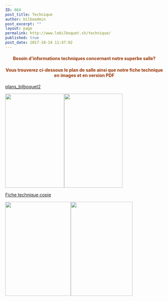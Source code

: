 ```yaml
---
ID: 664
post_title: Technique
author: bilboadmin
post_excerpt: ""
layout: page
permalink: http://www.lebilboquet.ch/technique/
published: true
post_date: 2017-10-14 11:47:02
---
```

<h4 style="text-align: center;"><span style="color: #993300;">Besoin d'informations techniques concernant notre superbe salle?</span></h4>
<h4 style="text-align: center;"><span style="color: #993300;">Vous trouverez ci-dessous le plan de salle ainsi que notre fiche technique en images et en version PDF</span></h4>
<p style="text-align: left;"><a href="//www.lebilboquet.ch/wp-content/uploads/2017/10/plans_bilboquet2-1.pdf">plans_bilboquet2</a></p>
<img class="size-medium wp-image-671 alignleft" src="http://www.lebilboquet.ch/wp-content/uploads/2017/10/Plan_de_Salle_2-188x300.png" alt="" width="188" height="300" /><img class="aligncenter wp-image-672 size-medium" src="http://www.lebilboquet.ch/wp-content/uploads/2017/10/Plan_de_Salle_1-186x300.png" alt="" width="186" height="300" />

<a href="//www.lebilboquet.ch/wp-content/uploads/2017/10/Fiche-technique-copie-1.pdf">Fiche technique copie</a>

<img class="size-medium wp-image-670 alignleft" src="http://www.lebilboquet.ch/wp-content/uploads/2017/10/Fiche_Technique_1-209x300.png" alt="" width="209" height="300" /><img class="size-medium wp-image-669 aligncenter" src="http://www.lebilboquet.ch/wp-content/uploads/2017/10/Fiche_Technique_2-197x300.png" alt="" width="197" height="300" />